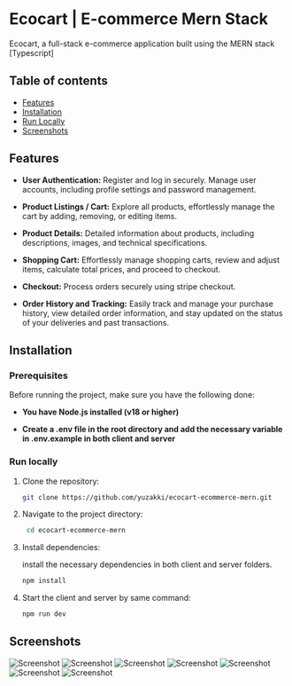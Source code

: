 # Ecocart | E-commerce Mern Stack

Ecocart, a full-stack e-commerce application built using the MERN stack [Typescript]

## Table of contents

- [Features](#features)
- [Installation](#installation)
- [Run Locally](#run-locally)
- [Screenshots](#screenshots)

## Features

- **User Authentication:** Register and log in securely. Manage user accounts, including profile settings and password management.

- **Product Listings / Cart:** Explore all products, effortlessly manage the cart by adding, removing, or editing items.

- **Product Details:** Detailed information about products, including descriptions, images, and technical specifications.

- **Shopping Cart:** Effortlessly manage shopping carts, review and adjust items, calculate total prices, and proceed to checkout.

- **Checkout:** Process orders securely using stripe checkout.

- **Order History and Tracking:** Easily track and manage your purchase history, view detailed order information, and stay updated on the status of your deliveries and past transactions.

## Installation

### Prerequisites

Before running the project, make sure you have the following done:

- **You have Node.js installed (v18 or higher)**

- **Create a .env file in the root directory and add the necessary variable in .env.example in both client and server**

### Run locally

1. Clone the repository:

   ```bash
   git clone https://github.com/yuzakki/ecocart-ecommerce-mern.git
   ```

2. Navigate to the project directory:

   ```bash
    cd ecocart-ecommerce-mern
   ```

3. Install dependencies:

   install the necessary dependencies in both client and server folders.

   ```bash
   npm install
   ```

4. Start the client and server by same command:

   ```bash
   npm run dev
   ```

## Screenshots

![Screenshot](./client/public/screenshots/1.png)
![Screenshot](./client/public/screenshots/2.png)
![Screenshot](./client/public/screenshots/3.png)
![Screenshot](./client/public/screenshots/4.png)
![Screenshot](./client/public/screenshots/5.png)
![Screenshot](./client/public/screenshots/6.png)
![Screenshot](./client/public/screenshots/7.png)
